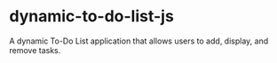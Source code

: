 # dynamic-to-do-list-js
A dynamic To-Do List application that allows users to add, display, and remove tasks.
